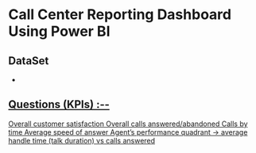 # Call Center Reporting Dashboard Using Power BI

## DataSet
- <a href="https://github.com/Tejaschaudhari0/TejasChaudhari0_Call_Center_Reporting/blob/main/01%20Call-Center-Dataset.xlsx">
 
 
 ## Questions (KPIs) :--

Overall customer satisfaction
Overall calls answered/abandoned
Calls by time
Average speed of answer
Agent’s performance quadrant -> average handle time (talk duration) vs calls answered
